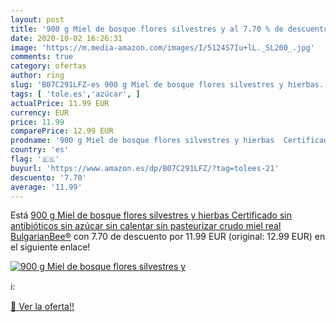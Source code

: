 ```yaml
---
layout: post
title: '900 g Miel de bosque flores silvestres y al 7.70 % de descuento'
date: 2020-10-02 16:26:31
image: 'https://m.media-amazon.com/images/I/5124S7Iu+lL._SL200_.jpg'
comments: true
category: ofertas
author: ring
slug: 'B07C291LFZ-es 900 g Miel de bosque flores silvestres y hierbas...'
tags: [ 'tole.es','azúcar', ]
actualPrice: 11.99 EUR
currency: EUR
price: 11.99
comparePrice: 12.99 EUR
prodname: '900 g Miel de bosque flores silvestres y hierbas  Certificado sin antibióticos  sin azúcar  sin calentar  sin pasteurizar  crudo  miel real BulgarianBee®'
country: 'es'
flag: '🇪🇸'
buyurl: 'https://www.amazon.es/dp/B07C291LFZ/?tag=tolees-21'
descuento: '7.70'
average: '11.99'
---
```


Está [900 g Miel de bosque flores silvestres y hierbas  Certificado sin antibióticos  sin azúcar  sin calentar  sin pasteurizar  crudo  miel real BulgarianBee®](https://www.amazon.es/dp/B07C291LFZ/?tag=tolees-21) con 7.70 de descuento por 11.99 EUR (original: 12.99 EUR) en el siguiente enlace!

[![900 g Miel de bosque flores silvestres y](https://m.media-amazon.com/images/I/5124S7Iu+lL._SL200_.jpg)](https://www.amazon.es/dp/B07C291LFZ/?tag=tolees-21)

ℹ️:


[🛒 Ver la oferta!!](https://www.amazon.es/dp/B07C291LFZ/?tag=tolees-21)
